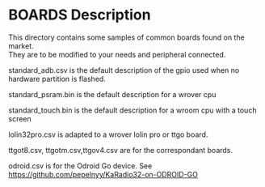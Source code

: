 # BOARDS Description

This directory contains some samples of common boards found on the market.  
They are to be modified to your needs and peripheral connected.  

standard_adb.csv is the default description of the gpio used when no hardware partition is flashed.

standard_psram.bin  is the default description for a wrover cpu

standard_touch.bin  is the default description for a wroom cpu with a touch screen

lolin32pro.csv is adapted to a wrover lolin pro or ttgo board.  

ttgot8.csv, ttgotm.csv,ttgov4.csv are for the correspondant boards.

odroid.csv is for the Odroid Go device. See https://github.com/pepelnyy/KaRadio32-on-ODROID-GO  


